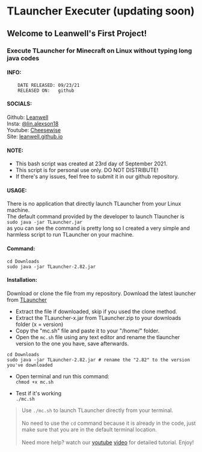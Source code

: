 # TLauncher Executer (updating soon)
##                        Welcome to Leanwell's First Project!
###   Execute TLauncher for Minecraft on Linux without typing long java codes
####   INFO:
        DATE RELEASED: 09/23/21
        RELEASED ON:   github
####   SOCIALS:
Github:
[Leanwell](https://github.com/leanwell)
\
Insta:
[@lin.alexson18](https://instagram.com/lin.alexson18)
\
Youtube:
[Cheesewise](https://www.youtube.com/channel/UCIn3Tzxmr8JuHAtDsrXDaRg)
\
Site:
[leanwell.github.io](https://leanwell.github.io)
####   NOTE:
- This bash script was created at 23rd day of September 2021.
- This script is for personal use only. DO NOT DISTRIBUTE!
- If there's any issues, feel free to submit it in our github repository.
####   USAGE:
There is no application that directly launch TLauncher from your Linux machine.
\
The default command provided by the developer to launch Tlauncher is `sudo java -jar TLauncher.jar`
\
as you can see the command is pretty long so I created a very simple and harmless script to run TLauncher on your machine.
####   Command:
```
cd Downloads
sudo java -jar TLauncher-2.82.jar
```
####   Installation:
Download or clone the file from my repository.
Download the latest launcher from
[TLauncher](https://tlauncher.org/en/)
- Extract the file if downloaded, skip if you used the clone method.
- Extract the TLauncher-x.jar from TLauncher.zip to your downloads folder (x = version)
- Copy the "mc.sh" file and paste it to your "/home/" folder.
- Open the `mc.sh` file using any text editor and rename the tlauncher version to the one you have, save afterwards.
```
cd Downloads
sudo java -jar TLauncher-2.82.jar # rename the "2.82" to the version you've downloaded
```
- Open terminal and run this command:
\
`chmod +x mc.sh` 

- Test if it's working
\
`./mc.sh`

> Use `./mc.sh` to launch TLauncher directly from your terminal.
\
\
> No need to use the `cd` command because it is already in the code, just make sure that you are in the default terminal location.
\
\
> Need more help? watch our [youtube](https://youtu.be/fg4db60_E40) [video](https://youtu.be/dQw4w9WgXcQ) for detailed tutorial. Enjoy!

